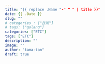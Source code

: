 ```yaml
---
title: "{{ replace .Name "-" " " | title }}"
date: {{ .Date }}
slug: ""
# categories : ["技術"]
# tags: ["golang"]
categories: ["ETC"]
tags: ["ETC"]
description: ""
image: ""
author: "tama-tan"
draft: true
---
```

